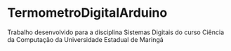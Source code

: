 # TermometroDigitalArduino
Trabalho desenvolvido para a disciplina Sistemas Digitais do curso Ciência da Computação da Universidade Estadual de Maringá
